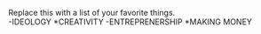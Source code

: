 Replace this with a list of your favorite things.\
-IDEOLOGY
*CREATIVITY
-ENTREPRENERSHIP
*MAKING MONEY
